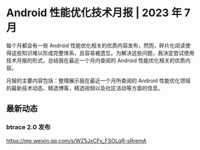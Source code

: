 # Android 性能优化技术月报 | 2023 年 7 月
每个月都会有一些 Android 性能优化相关的优质内容发布，然而，碎片化阅读使得这些知识难以形成完整体系，且容易被遗忘。为解决这些问题，我决定尝试使用技术月报的形式，总结我在最近一个月内查阅的 Android 性能优化相关的优质内容。

月报的主要内容包括：整理展示我在最近一个月所查阅的 Android 性能优化领域的最新技术动态、精选博客，精选视频以及社区活动等方面的信息。

## 最新动态
### btrace 2.0 发布
https://mp.weixin.qq.com/s/WZ5JxCFv_FSOLqR-sRremA